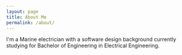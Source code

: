 ```yaml
---
layout: page
title: About Me
permalink: /about/
---
```


I'm a Marine electrician with a software design background currently studying for Bachelor of Engineering in Electrical Engineering.

